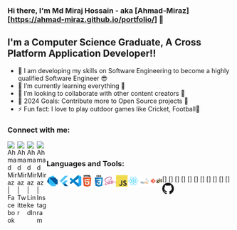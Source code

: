 ### Hi there, I'm Md Miraj Hossain - aka [Ahmad-Miraz] [https://ahmad-miraz.github.io/portfolio/] 👋

## I'm a Computer Science Graduate, A Cross Platform Application Developer!!
- 🔭 I am developing my skills on Software Engineering to become a highly qualified Software Engineer 😎
- 🌱 I’m currently learning everything 🤣
- 👯 I’m looking to collaborate with other content creators 👀
- 🥅 2024 Goals: Contribute more to Open Source projects 🙌
- ⚡ Fun fact: I love to play outdoor games like Cricket, Football🥎
### Connect with me:
[<img align="left" alt="Ahmad Miraz | Facebook" width="22px" src="https://cdn.jsdelivr.net/npm/simple-icons@v3/icons/facebook.svg" />][facebook]
[<img align="left" alt="Ahmad Miraz | Twitter" width="22px" src="https://cdn.jsdelivr.net/npm/simple-icons@v3/icons/twitter.svg" />][twitter]
[<img align="left" alt="Ahmad Miraz | LinkedIn" width="22px" src="https://cdn.jsdelivr.net/npm/simple-icons@v3/icons/linkedin.svg" />][linkedin]
[<img align="left" alt="Ahmad Miraz | Instagram" width="22px" src="https://cdn.jsdelivr.net/npm/simple-icons@v3/icons/instagram.svg" />][instagram]
<br />
### Languages and Tools:
[<img align="left" alt="Dart" width="26px" src="https://raw.githubusercontent.com/github/explore/80688e429a7d4ef2fca1e82350fe8e3517d3494d/topics/dart/dart.png" />]
[<img align="left" alt="Flutter" width="26px" src="https://raw.githubusercontent.com/github/explore/80688e429a7d4ef2fca1e82350fe8e3517d3494d/topics/flutter/flutter.png" />]
[<img align="left" alt="Visual Studio Code" width="26px" src="https://raw.githubusercontent.com/github/explore/80688e429a7d4ef2fca1e82350fe8e3517d3494d/topics/visual-studio-code/visual-studio-code.png" />]
[<img align="left" alt="HTML5" width="26px" src="https://raw.githubusercontent.com/github/explore/80688e429a7d4ef2fca1e82350fe8e3517d3494d/topics/html/html.png" />]
[<img align="left" alt="CSS3" width="26px" src="https://raw.githubusercontent.com/github/explore/80688e429a7d4ef2fca1e82350fe8e3517d3494d/topics/css/css.png" />]
[<img align="left" alt="Sass" width="26px" src="https://raw.githubusercontent.com/github/explore/80688e429a7d4ef2fca1e82350fe8e3517d3494d/topics/sass/sass.png" />]
[<img align="left" alt="JavaScript" width="26px" src="https://raw.githubusercontent.com/github/explore/80688e429a7d4ef2fca1e82350fe8e3517d3494d/topics/javascript/javascript.png" />]
[<img align="left" alt="React" width="26px" src="https://raw.githubusercontent.com/github/explore/80688e429a7d4ef2fca1e82350fe8e3517d3494d/topics/react/react.png" />]
[<img align="left" alt="MySQL" width="26px" src="https://raw.githubusercontent.com/github/explore/80688e429a7d4ef2fca1e82350fe8e3517d3494d/topics/mysql/mysql.png" />]
[<img align="left" alt="Git" width="26px" src="https://raw.githubusercontent.com/github/explore/80688e429a7d4ef2fca1e82350fe8e3517d3494d/topics/git/git.png" />]
[<img align="left" alt="GitHub" width="26px" src="https://raw.githubusercontent.com/github/explore/78df643247d429f6cc873026c0622819ad797942/topics/github/github.png" />]
<br />
<br />

[My Portfolio]: https://ahmad-miraz.github.io/portfolio/
[facebook]:https://www.facebook.com/ahmad.miraz.121/
[twitter]: https://twitter.com/AhmadMiraz1
[instagram]: https://instagram.com/ahmad_miraz
[linkedin]: https://www.linkedin.com/in/md-miraj-hossain-26b2541a9/

